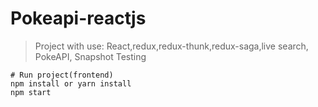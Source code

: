 # Pokeapi-reactjs

> Project with use: React,redux,redux-thunk,redux-saga,live search, PokeAPI, Snapshot Testing

```
# Run project(frontend)
npm install or yarn install
npm start
```
